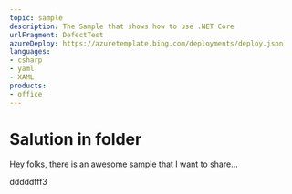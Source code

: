 ```yaml
---
topic: sample
description: The Sample that shows how to use .NET Core
urlFragment: DefectTest
azureDeploy: https://azuretemplate.bing.com/deployments/deploy.json
languages:
- csharp
- yaml
- XAML
products:
- office
---
```

# Salution in folder
Hey folks, there is an awesome sample that I want to share...

dddddfff3